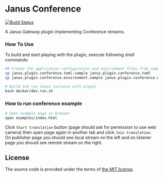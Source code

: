 # Janus Conference

[![Build Status][travis-img]][travis]

A Janus Gateway plugin implementing Conference streams.


### How To Use

To build and start playing with the plugin,
execute following shell commands:

```bash
## Create the application configuration and environment files from samples
cp janus.plugin.conference.toml.sample janus.plugin.conference.toml
cp janus.plugin.conference.environment.sample janus.plugin.conference.environment

# Build and run Janus instance with plugin
bash docker/dev.run.sh
```

### How to run conference example

```bash
# Open example page in browser
open examples/index.html
```

Click `Start translation` button (page should ask for permission
to use web camera) then open page again in another tab and click
`Join translation`. On publisher page you should see local stream
on the left and on listener page you should see remote stream on
the right.


## License

The source code is provided under the terms of [the MIT license][license].

[license]:http://www.opensource.org/licenses/MIT
[travis]:https://travis-ci.com/netology-group/janus-conference?branch=master
[travis-img]:https://travis-ci.com/netology-group/janus-conference.png?branch=master
